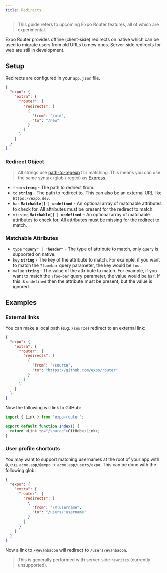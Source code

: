 ```yaml
---
title: Redirects
---
```


> This guide refers to upcoming Expo Router features, all of which are experimental.

Expo Router provides offline (client-side) redirects on native which can be used to migrate users from old URLs to new ones. Server-side redirects for web are still in development.

<!-- TODO: Update -->

## Setup

Redirects are configured in your `app.json` file.

```json title=app.json
{
  "expo": {
    "extra": {
      "router": {
        "redirects": [
          {
            "from": "/old",
            "to": "/new"
          }
        ]
      }
    }
  }
}
```

### Redirect Object

> All strings use [path-to-regexp](https://www.npmjs.com/package/path-to-regexp) for matching. This means you can use the same syntax (glob / regex) as [Express](https://expressjs.com/en/guide/routing.html#route-paths).

- `from` **`string`** - The path to redirect from.
- `to` **`string`** - The path to redirect to. This can also be an external URL like `https://expo.dev`.
- `has` **`Matchable[] | undefined`** - An optional array of matchable attributes to check for. All attributes must be present for the redirect to match.
- `missing` **`Matchable[] | undefined`** - An optional array of matchable attributes to check for. All attributes must be missing for the redirect to match.

### Matchable Attributes

- `type` **`"query" | "header"`** - The type of attribute to match, only `query` is supported on native.
- `key` **`string`** - The key of the attribute to match. For example, if you want to match the `?foo=bar` query parameter, the key would be `foo`.
- `value` **`string`** - The value of the attribute to match. For example, if you want to match the `?foo=bar` query parameter, the value would be `bar`. If this is `undefined` then the attribute must be present, but the value is ignored.

## Examples

### External links

You can make a local path (e.g. `/source`) redirect to an external link:

```json title=app.json
{
  "expo": {
    "extra": {
      "router": {
        "redirects": [
          {
            "from": "/source",
            "to": "https://github.com/expo/router"
          }
        ]
      }
    }
  }
}
```

Now the following will link to GitHub:

```js title=app/index.js
import { Link } from "expo-router";

export default function Index() {
  return <Link to="/source">GitHub</Link>;
}
```

### User profile shortcuts

You may want to support matching usernames at the root of your app with `@`, e.g. `acme.app/@expo` -> `acme.app/users/expo`. This can be done with the following glob:

```json title=app.json
{
  "expo": {
    "extra": {
      "router": {
        "redirects": [
          {
            "from": "/@:username",
            "to": "/users/:username"
          }
        ]
      }
    }
  }
}
```

Now a link to `/@evanbacon` will redirect to `/users/evanbacon`.

<!-- TODO: Update -->

> This is generally performed with server-side `rewrites` (currently unsupported).
